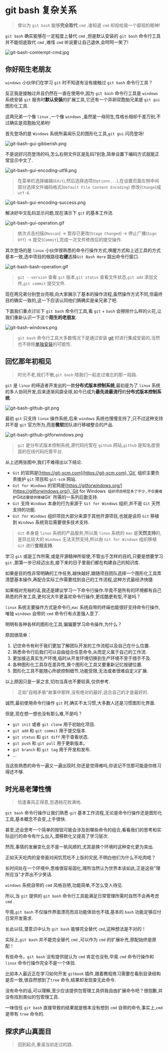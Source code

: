 # git bash 复杂关系

> 曾以为 `git bash` 能够**完全取代** `cmd` ,谁知道 `cmd` 却投给我一个鄙视的眼神!

`git bash` 确实能够在一定程度上替代 `cmd` ,但是默认安装的 `git bash` 命令行工具并不能彻底取代 `cmd` ,难怪 `cmd` 听说要让自己退休,会呵呵一笑了!

![ git-bash-comtempt-cmd.jpg](../images/git-bash-comtempt-cmd.jpg)

## 你好陌生老朋友

`windows` 小伙伴们在学习 `git` 时不知道有没有接触过 `git bash` 命令行工具？

反正我是接触过并且仍然在一直在使用中,因为 `git bash` 命令行工具是 `windows` 系统安装 `git` 服务时**默认安装**的扩展工具,它还有一个异卵双胞胎兄弟是 `git gui` 图形化工具.

这两兄弟一个像 `linux` ,一个像 `windows` ,虽然是一母同生,性格长相却千差万别,不过确实是双胞胎兄弟哟!

首先登场的是 `Windows` 系统所喜闻乐见的图形化工具,`git gui` 闪亮登场!

![git-bash-gui-gibberish.png](../images/git-bash-gui-gibberish.png)

不是说好闪亮登场的吗,怎么右侧文件区是乱码?别急,简单设置下编码方式就能正常显示中文了.

![git-bash-gui-encoding-utf8.png](../images/git-bash-gui-encoding-utf8.png)

> 在菜单栏选择编辑(`Edit`),然后选择选项(`Options...`),在设置页面左侧中间部分选择文件编码格式(`Default File Content Encoding`) 修改(`Change`)成 `utf-8`.

![git-bash-gui-encoding-success.png](../images/git-bash-gui-encoding-success.png)

解决好中文乱码显示问题,现在演示下 `git` 的基本工作流.

![git-bash-gui-operation.gif](../images/git-bash-gui-operation.gif)

> 依次点击扫描(`Rescan`) -> 暂存已更改(`Stage Changed`) -> 停止广播(`Sign Off`) -> 提交(`Commit`),完成一次文件修改后的提交操作.

其次登场的是 `linux` 小伙伴很熟悉的命令行操作方式,唤醒方式和上述工具的方式基本一致,选中项目的根路径**右键**选择`Git Bash Here` 跳出命令行窗口.

![git-bash-bash-operation.gif](../images/git-bash-bash-operation.gif)

> `git --version` 查看 `git` 版本,`git status` 查看文件状态,`git add` 添加文件,`git commit` 提交文件.

现在两兄弟分别登台亮相,向大家展示了基本的操作流程,虽然操作方式不同,但最终目的确实一致的,这一下应该认同他们俩确实是亲兄弟了吧.

下面我们重点讨论下 `git bash` 命令行工具,看 `git` + `bash` 会擦除什么样的火花,让我们重新认识一下这个**陌生的老朋友**.

![git-bash-windows.png](../images/git-bash-windows.png)

> `git bash` 命令行工具大多数情况下是通过安装 [git](https://git-scm.com/download/win) 时进行集成安装的,当然也不排除[单独安装](http://git-for-windows.github.io/)的可能性.

## 回忆那年初相见

> 时光不老,我们不散,`git bash` 陪我们一起走过难忘的那一段路.

`git` 是 `linux` 的缔造者开发出的一款**分布式版本控制系统**,最初是为了 `linux` 系统的多人协同开发,后来逐渐风靡全球,如今已成为**最先进最流行**的**分布式版本控制系统**.

![git-bash-github-git.png](../images/git-bash-github-git.png)

最初 `git` 只支持 `linux` 操作系统,后来 `windows` 系统也慢慢支持了,只不过这种支持并不是 `git` 官方所为,而是**微软**团队进行移植整合的产品.

![git-bash-github-gitforwindows.png](../images/git-bash-github-gitforwindows.png)

> `git` 是分布式版本控制系统,源代码托管在 `github` 网站,`github` 是知名度很高的在线代码托管平台.

从上述两张图中,我们不难得出以下结论.

- `Git` 的官网是[https://git-scm.com](https://git-scm.com),`Git` 组织主要负责维护 `git` 项目和 `git-scm` 网站.
- `Git for Windows` 的官网是[https://gitforwindows.org/](https://gitforwindows.org/),`Git for Windows` 组织项目明显多了不少,不仅要维护`Git` 还要提供移植 `Git` 所需的一系列后勤支持.
- `Git` 支持 `Windows` 本身的行为来源于 `Git for Windows` 组织,并不是 `Git` 天然支持的功能.
- `Git for Windows` 组织项目大部分来源于其他开源项目,也就是说将 `Git` 移植到 `Windows` 系统背后需要很多技术支持.

> `Git` 本身是 `linux` 系统的产品服务,所以类 `linux` 系统的 `mac` 是**天然支持**的,差异比较大的 `Windows` 无法天然支持,所以由 `Git for Windows` 组织移植 `Git` 进行**变相支持**.	

学习 `git` 或是工作所需,或是开源精神所驱使,不管出于怎样的目的,只要是想要学习 `git` ,那第一步已经迈出去,接下来的日子里我们都在构建自己的知识库.

如果是目的性非常明确的工作任务,越快越好,跟随项目团队选择一个图形化工具弄清楚基本操作,再配合实际工作需要找到自己的工作流程,这种方式最经济快捷.

如果相对充裕的话,我还是建议学习一下命令行操作.毕竟不是所有的环境都有自己熟悉的开发工具,更何况大牛更喜欢命令行操作,更炫酷更有型,不是吗？

`linux` 系统主要操作方式是命令行,`mac` 系统自带的终端也能很好支持命令行操作,唯独 `windows` 自带的 `cmd` 命令行有点差强人意了.

明明有各种各样的图形化工具,偏偏要学习命令操作,为什么？

原因很简单：

1. 记住命令有利于我们更加了解团队开发的工作流程以及自己在什么位置.
2. 熟悉命令行后我们可以自由组合任意命令,从而定义属于自己的工作流.
3. 更加接近真实生产环境,临时从开发环境切换到生产环境不至于措手不及.
4. 各种图形化工具存在差异性,换个图形化工具又要重新记忆按键位置.
5. 图形化工具不能随心所欲控制细节,功能受限,无法或者很难自定义扩展.

以上原因只是一家之言,切勿当真也不要较真,仅供参考.

> 正如"自相矛盾"故事中那样,没有绝对的最好,适合自己的才是最好的.

诚然,最初使用命令行操作 `git` 时,确实不太习惯,大多数人还是习惯图形化界面.

但是,现在想一想也没有那么难,不是吗？

- `git init` 或者 `git clone` 用于初始化项目.
- `git add` 和 `git commit` 用于提交版本.
- `git status` 和 `git diff` 用于查看状态.
- `git push` 和 `git pull` 用于更新版本。
- `git branch` 和 `git tag` 用于开发和发布.
- ...

当这些熟悉的命令一遍又一遍出现时,你还是觉得难吗,你说记不住那可能是你练习得还不够.

## 时光易老薄性情

> 恰逢春风正得意,忽遇桃花败满地.

`git bash` 命令行操作让我们熟悉 `git` 基本工作流程,无论是命令行操作还是图形化工具,基本概念不会变,上手很快.

甚至,还会思考一个简单的按钮可能会涉及到哪些命令的组合,看看我们的思考和实际运行的命令有什么出入,潜移默化又提高了学习层次.

然而,事情的发展变化总不是一帆风顺的,尤其是换个环境时这种变化更为突出.

正如天天吃肉的皇帝面对闹饥荒吃不上饭的灾民,不明白他们为什么不吃肉呢？

长时间处在一个环境中,思维很容易固化,理所当然认为世界本该如此,正是这些"理所应当"才弄出不少笑话.

`windows` 系统自带的 `cmd` 风格丑陋,功能简单,不怎么受人待见.

所以,当 `git` 提供的 `git bash` 命令行工具能满足日常管理所需时自然不会再考虑 `cmd` .

毕竟,`git bash` 不仅操作界面漂亮而且功能体验也不错,基本的 `bash` 功能足够应付日常开发需求.

长此以往,潜意识中认为 `git bash` 能够完全替代 `cmd`,这种想法是不对的！

实际上,`git bash` 并不能完全替代 `cmd` ,可以作为 `cmd` 的扩展补充,原配始终是原配！

有些命令，`git bash` 没有提供就认为 `cmd` 肯定也没有,毕竟 `cmd` 命令行操作和 `linux` 命令行操作完全不是一个体验.

比如本人最近正在学习如何开发 `gitbook` 插件,跟着教程练习需要在看到目录结构是否一致,很自然想到了`tree` 命令,结果却发现查无此命令.

没有命令的话,可以理解,至少应该提供包管理工具供我自由扩展命令吧？很抱歉,并没有找到类似的包管理工具.

一味信任 `git bash` 直接导致的结果就是根本没有想到 `cmd` 自带的命令,事实上,`cmd` 是带有 `tree` 命令的.

## 探求庐山真面目

> 回到起点,重温当初走过的路.

